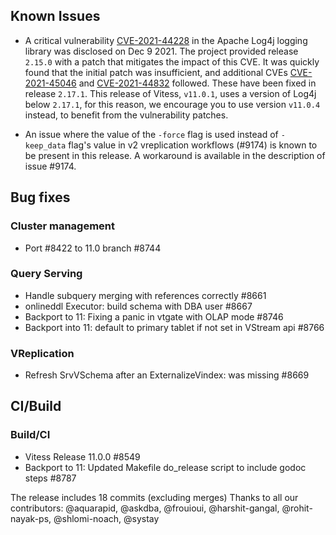 ## Known Issues

- A critical vulnerability [CVE-2021-44228](https://cve.mitre.org/cgi-bin/cvename.cgi?name=CVE-2021-44228) in the Apache Log4j logging library was disclosed on Dec 9 2021.
  The project provided release `2.15.0` with a patch that mitigates the impact of this CVE. It was quickly found that the initial patch was insufficient, and additional CVEs
  [CVE-2021-45046](https://cve.mitre.org/cgi-bin/cvename.cgi?name=CVE-2021-45046) and [CVE-2021-44832](https://cve.mitre.org/cgi-bin/cvename.cgi?name=CVE-2021-44832) followed.
  These have been fixed in release `2.17.1`. This release of Vitess, `v11.0.1`, uses a version of Log4j below `2.17.1`, for this reason, we encourage you to use version `v11.0.4` instead, to benefit from the vulnerability patches.

- An issue where the value of the `-force` flag is used instead of `-keep_data` flag's value in v2 vreplication workflows (#9174) is known to be present in this release. A workaround is available in the description of issue #9174.


## Bug fixes
### Cluster management
* Port #8422 to 11.0 branch #8744
### Query Serving
* Handle subquery merging with references correctly #8661
* onlineddl Executor: build schema with DBA user #8667
* Backport to 11: Fixing a panic in vtgate with OLAP mode #8746
* Backport into 11: default to primary tablet if not set in VStream api #8766
### VReplication
* Refresh SrvVSchema after an ExternalizeVindex: was missing #8669
## CI/Build
### Build/CI
* Vitess  Release 11.0.0 #8549
* Backport to 11: Updated Makefile do_release script to include godoc steps #8787

The release includes 18 commits (excluding merges)
Thanks to all our contributors: @aquarapid, @askdba, @frouioui, @harshit-gangal, @rohit-nayak-ps, @shlomi-noach, @systay